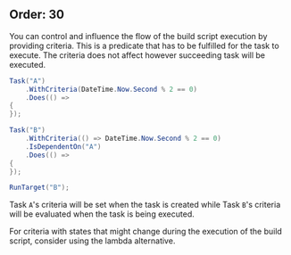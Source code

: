 Order: 30
---

You can control and influence the flow of the build script execution by providing criteria. This is a predicate that has to be fulfilled for the task to execute. The criteria does not affect however succeeding task will be executed.

```csharp
Task("A")
    .WithCriteria(DateTime.Now.Second % 2 == 0)
    .Does(() =>
{
});

Task("B")
    .WithCriteria(() => DateTime.Now.Second % 2 == 0)
    .IsDependentOn("A")
    .Does(() =>
{
});

RunTarget("B");
```

Task `A`'s criteria will be set when the task is created while Task `B`'s criteria will be evaluated when the task is being executed.

For criteria with states that might change during the execution of the build script, consider using the lambda alternative.
